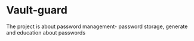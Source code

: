 # Vault-guard
The project is about password management- password storage, generate and education about passwords 
